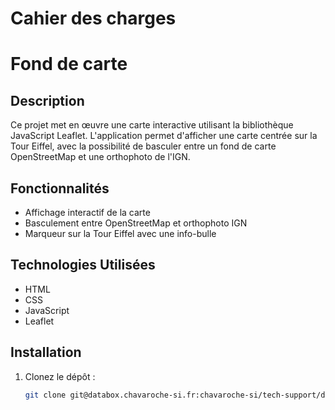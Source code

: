 Cahier des charges
==================

# Fond de carte

## Description
Ce projet met en œuvre une carte interactive utilisant la bibliothèque JavaScript Leaflet. L'application permet d'afficher une carte centrée sur la Tour Eiffel, avec la possibilité de basculer entre un fond de carte OpenStreetMap et une orthophoto de l'IGN.

## Fonctionnalités
- Affichage interactif de la carte
- Basculement entre OpenStreetMap et orthophoto IGN
- Marqueur sur la Tour Eiffel avec une info-bulle

## Technologies Utilisées
- HTML
- CSS
- JavaScript
- Leaflet

## Installation
1. Clonez le dépôt :
   ```bash
   git clone git@databox.chavaroche-si.fr:chavaroche-si/tech-support/devel/databox/customtools/composants/fonddecarte-carte.git

